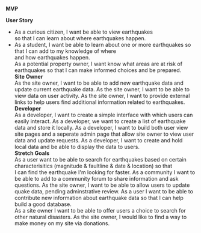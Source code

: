 **MVP**

**User Story**

- As a curious citizen, I want be able to view earthquakes <br> so that I can learn about where earthquakes happen. 
- As a student, I want be able to learn about one or more earthquakes so that I can add to my knowledge of where <br>
and how earthquakes happen. <br>
 As a potential property owner, I want know what areas are at risk of earthquakes so that I can make informed choices and be prepared. <br>
 <strong> Site Owner </strong><br>
As the site owner, I want to be able to add new earthquake data and update current earthquake data.
 As the site owner, I want to be able to view data on user activity.
 As the site owner, I want to provide external links to help users find additional information related to earthquakes.<br>
 <strong> Developer </strong> <br>
As a developer, I want to create a simple interface with which users can easily interact.
 As a developer, we want to create a list of earthquake data and store it locally.
 As a developer, I want to build both user view site pages and a seperate admin page that allow site owner to view user <br>
data and update requests. 
 As a developer, I want to create and hold local data and be able to display the data to users. <br>
 <strong> Stretch Goals </strong><br>
As a user want to be able to search for earthquakes based on certain characterisitics (magnitude & faultline & date & location) so that <br>
I can find the earthquake I'm looking for faster.
 As a community I want to be able to add to a community forum to share information and ask questions. 
 As the site owner, I want to be able to allow users to update quake data, pending adminstrative review. 
 As a user I want to be able to contribute new information about earthquake data so that I can help build a good database.       
 As a site owner I want to be able to offer users a choice to search for other natural disasters.
 As the site owner, I would like to find a way to make money on my site via donations.
